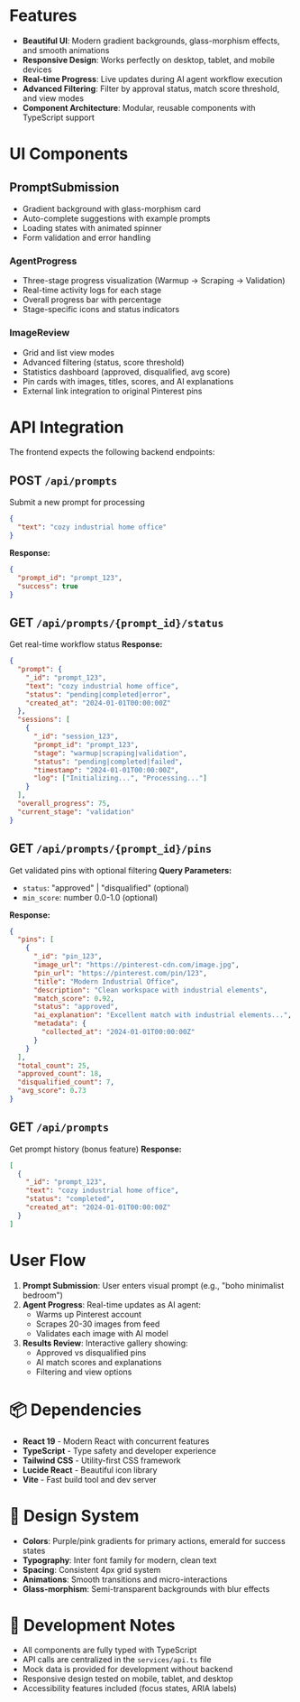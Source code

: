 # Features

- **Beautiful UI**: Modern gradient backgrounds, glass-morphism effects, and smooth animations
- **Responsive Design**: Works perfectly on desktop, tablet, and mobile devices
- **Real-time Progress**: Live updates during AI agent workflow execution
- **Advanced Filtering**: Filter by approval status, match score threshold, and view modes
- **Component Architecture**: Modular, reusable components with TypeScript support

# UI Components

## PromptSubmission
- Gradient background with glass-morphism card
- Auto-complete suggestions with example prompts
- Loading states with animated spinner
- Form validation and error handling

### AgentProgress
- Three-stage progress visualization (Warmup → Scraping → Validation)
- Real-time activity logs for each stage
- Overall progress bar with percentage
- Stage-specific icons and status indicators

### ImageReview
- Grid and list view modes
- Advanced filtering (status, score threshold)
- Statistics dashboard (approved, disqualified, avg score)
- Pin cards with images, titles, scores, and AI explanations
- External link integration to original Pinterest pins

# API Integration

The frontend expects the following backend endpoints:

## POST `/api/prompts`
Submit a new prompt for processing
```json
{
  "text": "cozy industrial home office"
}
```
**Response:**
```json
{
  "prompt_id": "prompt_123",
  "success": true
}
```

## GET `/api/prompts/{prompt_id}/status`
Get real-time workflow status
**Response:**
```json
{
  "prompt": {
    "_id": "prompt_123",
    "text": "cozy industrial home office",
    "status": "pending|completed|error",
    "created_at": "2024-01-01T00:00:00Z"
  },
  "sessions": [
    {
      "_id": "session_123",
      "prompt_id": "prompt_123",
      "stage": "warmup|scraping|validation",
      "status": "pending|completed|failed",
      "timestamp": "2024-01-01T00:00:00Z",
      "log": ["Initializing...", "Processing..."]
    }
  ],
  "overall_progress": 75,
  "current_stage": "validation"
}
```

## GET `/api/prompts/{prompt_id}/pins`
Get validated pins with optional filtering
**Query Parameters:**
- `status`: "approved" | "disqualified" (optional)
- `min_score`: number 0.0-1.0 (optional)

**Response:**
```json
{
  "pins": [
    {
      "_id": "pin_123",
      "image_url": "https://pinterest-cdn.com/image.jpg",
      "pin_url": "https://pinterest.com/pin/123",
      "title": "Modern Industrial Office",
      "description": "Clean workspace with industrial elements",
      "match_score": 0.92,
      "status": "approved",
      "ai_explanation": "Excellent match with industrial elements...",
      "metadata": {
        "collected_at": "2024-01-01T00:00:00Z"
      }
    }
  ],
  "total_count": 25,
  "approved_count": 18,
  "disqualified_count": 7,
  "avg_score": 0.73
}
```

## GET `/api/prompts`
Get prompt history (bonus feature)
**Response:**
```json
[
  {
    "_id": "prompt_123",
    "text": "cozy industrial home office",
    "status": "completed",
    "created_at": "2024-01-01T00:00:00Z"
  }
]
```

# User Flow

1. **Prompt Submission**: User enters visual prompt (e.g., "boho minimalist bedroom")
2. **Agent Progress**: Real-time updates as AI agent:
   - Warms up Pinterest account
   - Scrapes 20-30 images from feed
   - Validates each image with AI model
3. **Results Review**: Interactive gallery showing:
   - Approved vs disqualified pins
   - AI match scores and explanations
   - Filtering and view options


# 📦 Dependencies

- **React 19** - Modern React with concurrent features
- **TypeScript** - Type safety and developer experience
- **Tailwind CSS** - Utility-first CSS framework
- **Lucide React** - Beautiful icon library
- **Vite** - Fast build tool and dev server

# 🎨 Design System

- **Colors**: Purple/pink gradients for primary actions, emerald for success states
- **Typography**: Inter font family for modern, clean text
- **Spacing**: Consistent 4px grid system
- **Animations**: Smooth transitions and micro-interactions
- **Glass-morphism**: Semi-transparent backgrounds with blur effects

# 🔧 Development Notes

- All components are fully typed with TypeScript
- API calls are centralized in the `services/api.ts` file
- Mock data is provided for development without backend
- Responsive design tested on mobile, tablet, and desktop
- Accessibility features included (focus states, ARIA labels)